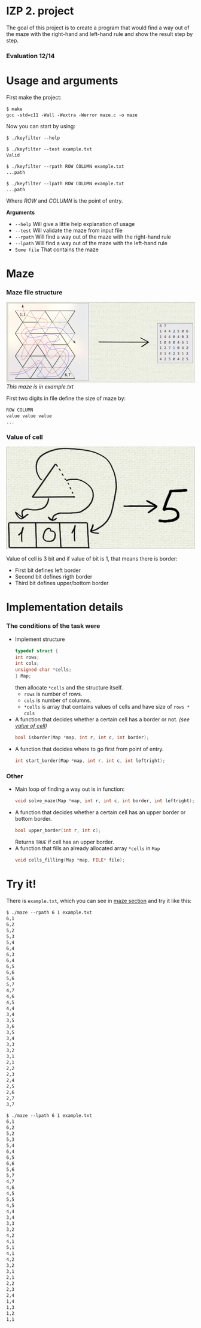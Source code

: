 # IZP 2. project
The goal of this project is to create a program that would find a way out of the maze with the right-hand and left-hand rule and show the result step by step.
### Evaluation 12/14

# Usage and arguments
First make the project:
```console
$ make
gcc -std=c11 -Wall -Wextra -Werror maze.c -o maze
```
Now you can start by using:
```console
$ ./keyfilter --help
```

```console
$ ./keyfilter --test example.txt
Valid
```

```console
$ ./keyfilter --rpath ROW COLUMN example.txt
...path
```

```console
$ ./keyfilter --lpath ROW COLUMN example.txt
...path
```
Where _ROW_ and _COLUMN_ is the point of entry.



**Arguments**
- `--help` Will give a little help explanation of usage
- `--test` Will validate the maze from input file
- `--rpath` Will find a way out of the maze with the right-hand rule
- `--lpath` Will find a way out of the maze with the left-hand rule
- `Some file` That contains the maze

# Maze

### Maze file structure
![Maze file structure](https://github.com/prosperritty/uni-izp2/blob/main/img/maze.png)
*This maze is in example.txt*

First two digits in file define the size of maze by:
```
ROW COLUMN
value value value
...
```

### Value of cell
![Value of cell](https://github.com/prosperritty/uni-izp2/blob/main/img/cell.png)

Value of cell is 3 bit and if value of bit is 1, that means there is border:
- First bit defines left border
- Second bit defines rigth border
- Third bit defines upper/bottom border<br>

# Implementation details

### The conditions of the task were
- Implement structure
  ```c
  typedef struct {
  int rows;
  int cols;
  unsigned char *cells;
  } Map;
  ```
  then allocate `*cells` and the structure itself.<br>
  - `rows` is number of rows.
  - `cols` is number of columns.
  - `*cells` is array that contains values of cells and have size of `rows * cols`
- A function that decides whether a certain cell has a border or not. *(see [value of cell](#value-of-cell))*
  ```c
  bool isborder(Map *map, int r, int c, int border);
  ```
- A function that decides where to go first from point of entry.
  ```c
  int start_border(Map *map, int r, int c, int leftright);
  ```
### Other
- Main loop of finding a way out is in function:
  ```c
  void solve_maze(Map *map, int r, int c, int border, int leftright);
  ```
- A function that decides whether a certain cell has an upper border or bottom border.
  ```c
  bool upper_border(int r, int c);
  ```
  Returns `TRUE` if cell has an upper border.
- A function that fills an already allocated array `*cells` in `Map`
  ```c
  void cells_filling(Map *map, FILE* file);
  ```

# Try it!
There is `example.txt`, which you can see in [maze section](#maze) and try it like this:
```console
$ ./maze --rpath 6 1 example.txt
6,1
6,2
5,2
5,3
5,4
6,4
6,3
6,4
6,5
6,6
5,6
5,7
4,7
4,6
4,5
4,4
3,4
3,5
3,6
3,5
3,4
3,3
3,2
3,1
2,1
2,2
2,3
2,4
2,5
2,6
2,7
3,7
```

```console
$ ./maze --lpath 6 1 example.txt
6,1
6,2
5,2
5,3
5,4
6,4
6,5
6,6
5,6
5,7
4,7
4,6
4,5
5,5
4,5
4,4
3,4
3,3
3,2
4,2
4,1
5,1
4,1
4,2
3,2
3,1
2,1
2,2
2,3
2,4
1,4
1,3
1,2
1,1
```
  
